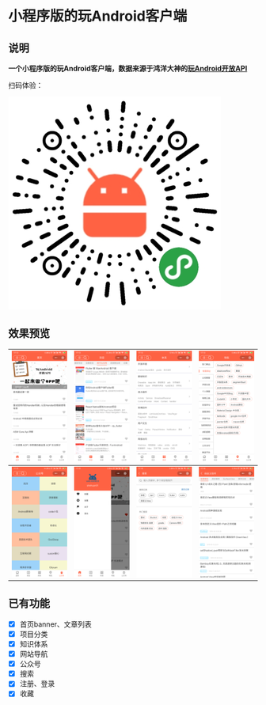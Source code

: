 # 小程序版的玩Android客户端
## 说明

**一个小程序版的玩Android客户端，数据来源于鸿洋大神的[玩Android开放API](http://www.wanandroid.com/blog/show/2)**

扫码体验：

![](preview/code.jpg)

## 效果预览
|![](preview/home.png)|![](preview/project.png)|![](preview/tree.png)|![](preview/navi.png)|
|---|---|---|---|
|![](preview/chapter.png)|![](preview/menu.png)|![](preview/query.png)|![](preview/tree_detail.png)|

## 已有功能
- [X] 首页banner、文章列表
- [X] 项目分类
- [X] 知识体系
- [X] 网站导航
- [X] 公众号
- [X] 搜索
- [X] 注册、登录
- [X] 收藏